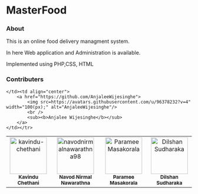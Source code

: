 # MasterFood

<h3>About</h3>
<p>This is an online food delivery managment system.</p>
<p>In here Web application and Administration is available.</p>
<p>Implemented using PHP,CSS, HTML</p>

<h3>Contributers</h3>
<table>
<tr>
    <td align="center">
        <a href="https://github.com/kavindu-chethani">
            <img src="https://avatars.githubusercontent.com/u/46352484?v=4" width="100(px);" alt="kavindu-chethani"/>
            <br />
            <sub><b>Kavindu Chethani</b></sub>
        </a>
    </td>
    <td align="center">
        <a href="https://github.com/navodnirmalnawarathna98">
            <img src="https://avatars.githubusercontent.com/u/71627414?v=4" width="100(px);" alt="navodnirmalnawarathna98"/>
            <br />
            <sub><b>Navod Nirmal Nawarathna</b></sub>
        </a>
    </td>
    <td align="center">
        <a href="https://github.com/ParameeMasakorala">
            <img src=https://avatars.githubusercontent.com/u/88538105?v=4" width="100(px);" alt="ParameeMasakorala"/>
            <br />
            <sub><b>Paramee Masakorala</b></sub>
        </a>
    </td><td align="center">
        <a href="https://github.com/dilshan-sudharaka">
            <img src=https://avatars.githubusercontent.com/u/88567859?v=4" width="100(px);" alt="Dilshan Sudharaka"/>
            <br />
            <sub><b>Dilshan Sudharaka</b></sub>
        </a>
    </td></tr>
    
    </td><td align="center">
        <a href="https://github.com/AnjaleeWijesinghe">
            <img src=https://avatars.githubusercontent.com/u/96378232?v=4" width="100(px);" alt="AnjaleeWijesinghe"/>
            <br />
            <sub><b>Anjalee Wijesinghe</b></sub>
        </a>
    </td></tr>
</table>




